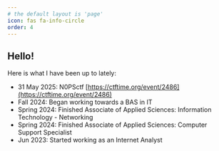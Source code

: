 ```yaml
---
# the default layout is 'page'
icon: fas fa-info-circle
order: 4
---
```


## Hello!

Here is what I have been up to lately:
+ 31 May 2025: N0PSctf [https://ctftime.org/event/2486](https://ctftime.org/event/2486)
+ Fall 2024: Began working towards a BAS in IT
+ Spring 2024: Finished Associate of Applied Sciences: Information Technology - Networking
+ Spring 2024: Finished Associate of Applied Sciences: Computer Support Specialist
+ Jun 2023: Started working as an Internet Analyst
